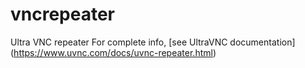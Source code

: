 # vncrepeater
Ultra VNC repeater
For complete info, [see UltraVNC documentation] (https://www.uvnc.com/docs/uvnc-repeater.html) 
